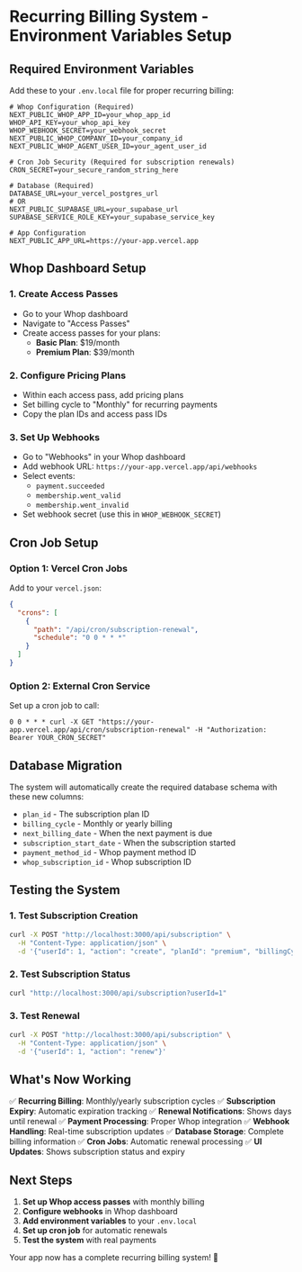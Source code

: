 # Recurring Billing System - Environment Variables Setup

## Required Environment Variables

Add these to your `.env.local` file for proper recurring billing:

```env
# Whop Configuration (Required)
NEXT_PUBLIC_WHOP_APP_ID=your_whop_app_id
WHOP_API_KEY=your_whop_api_key
WHOP_WEBHOOK_SECRET=your_webhook_secret
NEXT_PUBLIC_WHOP_COMPANY_ID=your_company_id
NEXT_PUBLIC_WHOP_AGENT_USER_ID=your_agent_user_id

# Cron Job Security (Required for subscription renewals)
CRON_SECRET=your_secure_random_string_here

# Database (Required)
DATABASE_URL=your_vercel_postgres_url
# OR
NEXT_PUBLIC_SUPABASE_URL=your_supabase_url
SUPABASE_SERVICE_ROLE_KEY=your_supabase_service_key

# App Configuration
NEXT_PUBLIC_APP_URL=https://your-app.vercel.app
```

## Whop Dashboard Setup

### 1. Create Access Passes
- Go to your Whop dashboard
- Navigate to "Access Passes"
- Create access passes for your plans:
  - **Basic Plan**: $19/month
  - **Premium Plan**: $39/month

### 2. Configure Pricing Plans
- Within each access pass, add pricing plans
- Set billing cycle to "Monthly" for recurring payments
- Copy the plan IDs and access pass IDs

### 3. Set Up Webhooks
- Go to "Webhooks" in your Whop dashboard
- Add webhook URL: `https://your-app.vercel.app/api/webhooks`
- Select events:
  - `payment.succeeded`
  - `membership.went_valid`
  - `membership.went_invalid`
- Set webhook secret (use this in `WHOP_WEBHOOK_SECRET`)

## Cron Job Setup

### Option 1: Vercel Cron Jobs
Add to your `vercel.json`:
```json
{
  "crons": [
    {
      "path": "/api/cron/subscription-renewal",
      "schedule": "0 0 * * *"
    }
  ]
}
```

### Option 2: External Cron Service
Set up a cron job to call:
```
0 0 * * * curl -X GET "https://your-app.vercel.app/api/cron/subscription-renewal" -H "Authorization: Bearer YOUR_CRON_SECRET"
```

## Database Migration

The system will automatically create the required database schema with these new columns:
- `plan_id` - The subscription plan ID
- `billing_cycle` - Monthly or yearly billing
- `next_billing_date` - When the next payment is due
- `subscription_start_date` - When the subscription started
- `payment_method_id` - Whop payment method ID
- `whop_subscription_id` - Whop subscription ID

## Testing the System

### 1. Test Subscription Creation
```bash
curl -X POST "http://localhost:3000/api/subscription" \
  -H "Content-Type: application/json" \
  -d '{"userId": 1, "action": "create", "planId": "premium", "billingCycle": "monthly"}'
```

### 2. Test Subscription Status
```bash
curl "http://localhost:3000/api/subscription?userId=1"
```

### 3. Test Renewal
```bash
curl -X POST "http://localhost:3000/api/subscription" \
  -H "Content-Type: application/json" \
  -d '{"userId": 1, "action": "renew"}'
```

## What's Now Working

✅ **Recurring Billing**: Monthly/yearly subscription cycles
✅ **Subscription Expiry**: Automatic expiration tracking
✅ **Renewal Notifications**: Shows days until renewal
✅ **Payment Processing**: Proper Whop integration
✅ **Webhook Handling**: Real-time subscription updates
✅ **Database Storage**: Complete billing information
✅ **Cron Jobs**: Automatic renewal processing
✅ **UI Updates**: Shows subscription status and expiry

## Next Steps

1. **Set up Whop access passes** with monthly billing
2. **Configure webhooks** in Whop dashboard
3. **Add environment variables** to your `.env.local`
4. **Set up cron job** for automatic renewals
5. **Test the system** with real payments

Your app now has a complete recurring billing system! 🎉
